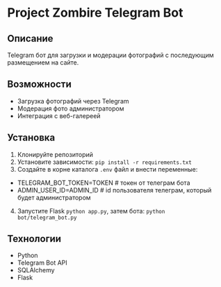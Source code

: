 # Project Zombire Telegram Bot

## Описание
Telegram бот для загрузки и модерации фотографий с последующим размещением на сайте.

## Возможности
- Загрузка фотографий через Telegram
- Модерация фото администратором
- Интеграция с веб-галереей

## Установка
1. Клонируйте репозиторий
2. Установите зависимости: `pip install -r requirements.txt`
3. Создайте в корне каталога `.env` файл и внести переменные:
- TELEGRAM_BOT_TOKEN=TOKEN # токен от телеграм бота
- ADMIN_USER_ID=ADMIN_ID # id пользователя телеграм, который будет администратором
4. Запустите Flask `python app.py`, затем бота: `python bot/telegram_bot.py`

## Технологии
- Python
- Telegram Bot API
- SQLAlchemy
- Flask
